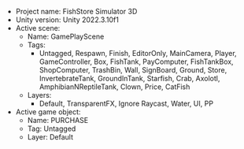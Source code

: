 <!-- UNITY CODE ASSIST INSTRUCTIONS START -->
- Project name: FishStore Simulator 3D
- Unity version: Unity 2022.3.10f1
- Active scene:
  - Name: GamePlayScene
  - Tags:
    - Untagged, Respawn, Finish, EditorOnly, MainCamera, Player, GameController, Box, FishTank, PayComputer, FishTankBox, ShopComputer, TrashBin, Wall, SignBoard, Ground, Store, InvertebrateTank, GroundInTank, Starfish, Crab, Axolotl, AmphibianNReptileTank, Clown, Price, CatFish
  - Layers:
    - Default, TransparentFX, Ignore Raycast, Water, UI, PP
- Active game object:
  - Name: PURCHASE
  - Tag: Untagged
  - Layer: Default
<!-- UNITY CODE ASSIST INSTRUCTIONS END -->